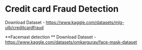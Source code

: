 # Credit card Fraud Detection
Download Dataset - https://www.kaggle.com/datasets/mlg-ulb/creditcardfraud

**Facemast detection **
Download Dataset - https://www.kaggle.com/datasets/omkargurav/face-mask-dataset

